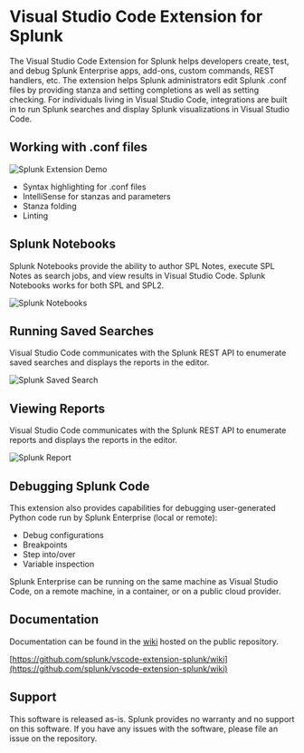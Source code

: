 # Visual Studio Code Extension for Splunk


The Visual Studio Code Extension for Splunk helps developers create, test, and debug Splunk Enterprise apps, add-ons, custom commands, REST handlers, etc.  The extension helps Splunk administrators edit Splunk .conf files by providing stanza and setting completions as well as setting checking.  For individuals living in Visual Studio Code, integrations are built in to run Splunk searches and display Splunk visualizations in Visual Studio Code.

## Working with .conf files

![Splunk Extension Demo](https://raw.githubusercontent.com/wiki/splunk/vscode-extension-splunk/images/demo1.gif)

* Syntax highlighting for .conf files
* IntelliSense for stanzas and parameters
* Stanza folding
* Linting

## Splunk Notebooks
Splunk Notebooks provide the ability to author SPL Notes, execute SPL Notes as search jobs, and view results in Visual Studio Code.  Splunk Notebooks works for both SPL and SPL2.

![Splunk Notebooks](https://raw.githubusercontent.com/wiki/splunk/vscode-extension-splunk/images/spl_notebooks/SPL_Notebook.gif)


## Running Saved Searches

Visual Studio Code communicates with the Splunk REST API to enumerate saved searches and displays the reports in the editor.

![Splunk Saved Search](https://raw.githubusercontent.com/wiki/splunk/vscode-extension-splunk/images/saved_search_activity_bar.gif)

## Viewing Reports

Visual Studio Code communicates with the Splunk REST API to enumerate reports and displays the reports in the editor.

![Splunk Report](https://raw.githubusercontent.com/wiki/splunk/vscode-extension-splunk/images/embedded_view.gif)

## Debugging Splunk Code
This extension also provides capabilities for debugging user-generated Python code run by Splunk Enterprise (local or remote):

* Debug configurations
* Breakpoints
* Step into/over
* Variable inspection

Splunk Enterprise can be running on the same machine as Visual Studio Code, on a remote machine, in a container, or on a public cloud provider.

## Documentation
Documentation can be found in the [wiki](https://github.com/splunk/vscode-extension-splunk/wiki) hosted on the public repository.

[https://github.com/splunk/vscode-extension-splunk/wiki](https://github.com/splunk/vscode-extension-splunk/wiki)

## Support

This software is released as-is. Splunk provides no warranty and no support on this software.
If you have any issues with the software, please file an issue on the repository.
